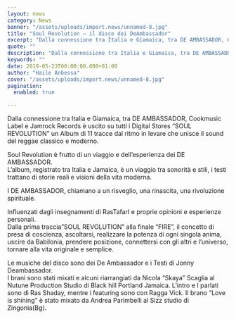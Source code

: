 ```yaml
---
layout: news
category: News
banner: "/assets/uploads/import.news/unnamed-8.jpg"
title: "Soul Revolution – il disco dei DeAmbassador"
excerpt: "Dalla connessione tra Italia e Giamaica, tra DE AMBASSADOR, Cookmusic Label e Jamrock Records è uscito su tutti i Digital Stores “SOUL REVOLUTION” un Album di 11 tracce dal ritmo in levare che unisce il sound del reggae classico e moderno. Soul Revolution è frutto di un viaggio e dell’esperienza dei DE AMBASSADOR. L’album, registrato [&hellip"
quote: ""
description: "Dalla connessione tra Italia e Giamaica, tra DE AMBASSADOR, Cookmusic Label e Jamrock Records è uscito su tutti i Digital Stores “SOUL REVOLUTION” un Album di 11 tracce dal ritmo in levare che unisce il sound del reggae classico e moderno. Soul Revolution è frutto di un viaggio e dell’esperienza dei DE AMBASSADOR. L’album, registrato [&hellip"
keywords: ""
date: 2019-05-23T00:00:00.000+01:00
author: "Haile Anbessa"
cover: "/assets/uploads/import.news/unnamed-8.jpg"
pagination:
  enabled: true

---
```


Dalla connessione tra Italia e Giamaica, tra DE AMBASSADOR, Cookmusic Label e Jamrock Records è uscito su tutti i Digital Stores “SOUL REVOLUTION” un Album di 11 tracce dal ritmo in levare che unisce il sound del reggae classico e moderno.

Soul Revolution è frutto di un viaggio e dell’esperienza dei DE AMBASSADOR.  
L’album, registrato tra Italia e Jamaica, è un viaggio tra sonorità e stili, i testi trattano di storie reali e visioni della vita moderna.

I DE AMBASSADOR, chiamano a un risveglio, una rinascita, una rivoluzione spirituale.

Influenzati dagli insegnamenti di RasTafarI e proprie opinioni e esperienze personali.  
Dalla prima traccia”SOUL REVOLUTION” alla finale “FIRE”, il concetto di presa di coscienza, ascoltarsi, realizzare la potenza di ogni singola anima, uscire da Babilonia, prendere posizione, connettersi con gli altri e l’universo, tornare alla vita originale e semplice.

Le musiche del disco sono dei De Ambassador e i Testi di Jonny Deambassador.  
I brani sono stati mixati e alcuni riarrangiati da Nicola “Skaya” Scaglia al Nutune Production Studio di Black hill Portland Jamaica. L’intro e I parlati sono di Ras Shaday, mentre i featuring sono con Ragga Vick. Il brano “Love is shining” è stato mixato da Andrea Parimbelli al Sizz studio di Zingonia(Bg).